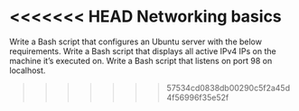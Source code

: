 <<<<<<< HEAD
Networking basics
=======
Write a Bash script that configures an Ubuntu server with the below requirements.
Write a Bash script that displays all active IPv4 IPs on the machine it’s executed on.
Write a Bash script that listens on port 98 on localhost.
>>>>>>> 57534cd0838db00290c5f2a45d4f56996f35e52f

